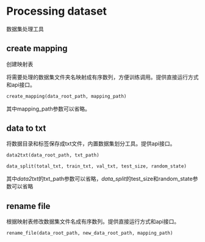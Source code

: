 # Processing dataset

数据集处理工具

## create mapping

创建映射表

将需要处理的数据集文件夹名映射成有序数列，方便训练调用。提供直接运行方式和api接口。

```python
create_mapping(data_root_path, mapping_path)
```

其中mapping_path参数可以省略。

## data to txt

将数据目录和标签保存成txt文件，内置数据集划分工具。提供api接口。

```python
data2txt(data_root_path, txt_path)

data_split(total_txt, train_txt, val_txt, test_size, random_state)
```

其中*data2txt*的txt_path参数可以省略，*data_split*的test_size和random_state参数可以省略

## rename file

根据映射表修改数据集文件名成有序数列。提供直接运行方式和api接口。

```python
rename_file(data_root_path, new_data_root_path, mapping_path)
```
